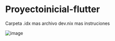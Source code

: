 # Proyectoinicial-flutter
Carpeta .idx mas archivo dev.nix mas instruciones


![image](https://github.com/user-attachments/assets/7544ba7c-c08c-4a26-a87f-012643294f60)


